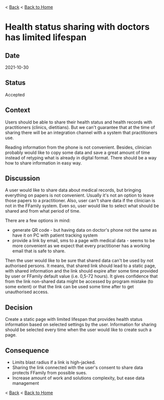 < [Back](README.md) < [Back to Home](../README.md#solution-structure)

# Health status sharing with doctors has limited lifespan

## Date

2021-10-30

## Status

Accepted

## Context

Users should be able to share their health status and health records with practitioners (clinics, dietitians). But we can't guarantee that at the time of sharing there will be an integration channel with a system that practitioners use.

Reading information from the phone is not convenient. Besides, clinician  probably would like to copy some data and save a great amount of time instead of retyping what is already in digital format. There should be a way how to share information in easy way.

## Discussion

A user would like to share data about medical records, but bringing everything on papers is not convenient. Usually it's not an option to leave those papers to a practitioner. Also, user can't share data if the clinician is not in the FFamily system. Even so, user would like to select what should be shared and from what period of time.

There are a few options in mind:

- generate QR code - but having data on doctor's phone not the same as have it on PC with patient tracking system
- provide a link by email, sms to a page with medical data - seems to be more convenient as we expect that every practitioner has a working email that is safe to share.

Then the user would like to be sure that shared data can't be used by not authorised persons. It means, that shared link should lead to a static page, with shared information and the link should expire after some time provided by user or FFamily default value (i.e. 0,5-72 hours). It gives confidence that from the link non-shared data might be accessed by program mistake (to some extent) or that the link can be used some time after to get unauthorised access.

## Decision

Create a static page with limited lifespan that provides health status information based on selected settings by the user. Information for sharing should be selected every time when the user would like to create such a page.

## Consequence

- Limits blast radius if a link is high-jacked.
- Sharing the link connected with the user's consent to share data protects FFamily from possible sues.
- Increase amount of work and solutions complexity, but ease data management

< [Back](README.md) < [Back to Home](../README.md#solution-structure)